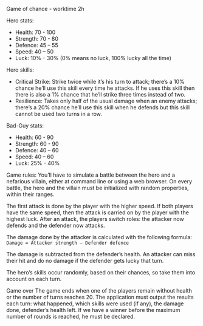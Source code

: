 Game of chance - worktime 2h

Hero stats:
- Health: 70 - 100 
- Strength: 70 - 80 
- Defence: 45 – 55 
- Speed: 40 – 50 
- Luck: 10% - 30% (0% means no luck, 100% lucky all the time)

Hero skills:
- Critical Strike: 
Strike twice while it’s his turn to attack; 
there’s a 10% chance he’ll use this skill every time he attacks. 
If he uses this skill then there is also a 1% chance that he’ll strike three times instead of two.
- Resilience: Takes only half of the usual damage when an enemy attacks; 
there’s a 20% chance he’ll use this skill when he defends but this skill cannot be used two turns in a row.

Bad-Guy stats:
- Health: 60 - 90 
- Strength: 60 - 90 
- Defence: 40 – 60 
- Speed: 40 – 60 
- Luck: 25% - 40%


Game rules:
You’ll have to simulate a battle between the hero and a nefarious villain, either at command line or using a web browser.
On every battle, the hero and the villain must be initialized with random properties, within their ranges. 

The first attack is done by the player with the higher speed. 
If both players have the same speed, then the attack is carried on by the player with the highest luck. 
After an attack, the players switch roles: the attacker now defends and the defender now attacks.

The damage done by the attacker is calculated with the following formula: 
`Damage = Attacker strength – Defender defence`

The damage is subtracted from the defender’s health. 
An attacker can miss their hit and do no damage if the defender gets lucky that turn.

The hero’s skills occur randomly, based on their chances, so take them into account on each turn. 

Game over 
The game ends when one of the players remain without health or the number of turns reaches 20. 
The application must output the results each turn: what happened, which skills were used (if any), the damage done, defender’s health left.
If we have a winner before the maximum number of rounds is reached, he must be declared.
